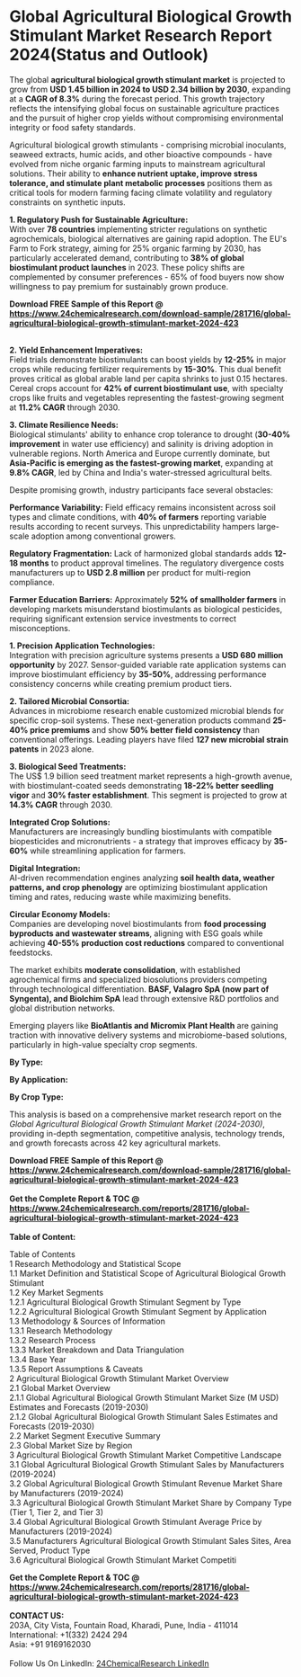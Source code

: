 <h1>Global Agricultural Biological Growth Stimulant Market Research Report 2024(Status and Outlook)</h1><p>The global <strong>agricultural biological growth stimulant market</strong> is projected to grow from <strong>USD 1.45 billion in 2024 to USD 2.34 billion by 2030</strong>, expanding at a <strong>CAGR of 8.3%</strong> during the forecast period. This growth trajectory reflects the intensifying global focus on sustainable agriculture practices and the pursuit of higher crop yields without compromising environmental integrity or food safety standards.</p><p>Agricultural biological growth stimulants - comprising microbial inoculants, seaweed extracts, humic acids, and other bioactive compounds - have evolved from niche organic farming inputs to mainstream agricultural solutions. Their ability to <strong>enhance nutrient uptake, improve stress tolerance, and stimulate plant metabolic processes</strong> positions them as critical tools for modern farming facing climate volatility and regulatory constraints on synthetic inputs.</p><p><strong>1. Regulatory Push for Sustainable Agriculture:</strong><br>
With over <strong>78 countries</strong> implementing stricter regulations on synthetic agrochemicals, biological alternatives are gaining rapid adoption. The EU's Farm to Fork strategy, aiming for 25% organic farming by 2030, has particularly accelerated demand, contributing to <strong>38% of global biostimulant product launches</strong> in 2023. These policy shifts are complemented by consumer preferences - 65% of food buyers now show willingness to pay premium for sustainably grown produce.</p><div><b>Download FREE Sample of this Report @ 
            <a href="https://www.24chemicalresearch.com/download-sample/281716/global-agricultural-biological-growth-stimulant-market-2024-423">
            https://www.24chemicalresearch.com/download-sample/281716/global-agricultural-biological-growth-stimulant-market-2024-423</a></b></div><br><p><strong>2. Yield Enhancement Imperatives:</strong><br>
Field trials demonstrate biostimulants can boost yields by <strong>12-25%</strong> in major crops while reducing fertilizer requirements by <strong>15-30%</strong>. This dual benefit proves critical as global arable land per capita shrinks to just 0.15 hectares. Cereal crops account for <strong>42% of current biostimulant use</strong>, with specialty crops like fruits and vegetables representing the fastest-growing segment at <strong>11.2% CAGR</strong> through 2030.</p><p><strong>3. Climate Resilience Needs:</strong><br>
Biological stimulants' ability to enhance crop tolerance to drought (<strong>30-40% improvement</strong> in water use efficiency) and salinity is driving adoption in vulnerable regions. North America and Europe currently dominate, but <strong>Asia-Pacific is emerging as the fastest-growing market</strong>, expanding at <strong>9.8% CAGR</strong>, led by China and India's water-stressed agricultural belts.</p><p>Despite promising growth, industry participants face several obstacles:</p><p><strong>Performance Variability:</strong> Field efficacy remains inconsistent across soil types and climate conditions, with <strong>40% of farmers</strong> reporting variable results according to recent surveys. This unpredictability hampers large-scale adoption among conventional growers.</p><p><strong>Regulatory Fragmentation:</strong> Lack of harmonized global standards adds <strong>12-18 months</strong> to product approval timelines. The regulatory divergence costs manufacturers up to <strong>USD 2.8 million</strong> per product for multi-region compliance.</p><p><strong>Farmer Education Barriers:</strong> Approximately <strong>52% of smallholder farmers</strong> in developing markets misunderstand biostimulants as biological pesticides, requiring significant extension service investments to correct misconceptions.</p><p><strong>1. Precision Application Technologies:</strong><br>
Integration with precision agriculture systems presents a <strong>USD 680 million opportunity</strong> by 2027. Sensor-guided variable rate application systems can improve biostimulant efficiency by <strong>35-50%</strong>, addressing performance consistency concerns while creating premium product tiers.</p><p><strong>2. Tailored Microbial Consortia:</strong><br>
Advances in microbiome research enable customized microbial blends for specific crop-soil systems. These next-generation products command <strong>25-40% price premiums</strong> and show <strong>50% better field consistency</strong> than conventional offerings. Leading players have filed <strong>127 new microbial strain patents</strong> in 2023 alone.</p><p><strong>3. Biological Seed Treatments:</strong><br>
The US$ 1.9 billion seed treatment market represents a high-growth avenue, with biostimulant-coated seeds demonstrating <strong>18-22% better seedling vigor</strong> and <strong>30% faster establishment</strong>. This segment is projected to grow at <strong>14.3% CAGR</strong> through 2030.</p><p><strong>Integrated Crop Solutions:</strong><br>
    Manufacturers are increasingly bundling biostimulants with compatible biopesticides and micronutrients - a strategy that improves efficacy by <strong>35-60%</strong> while streamlining application for farmers.</p><p><strong>Digital Integration:</strong><br>
    AI-driven recommendation engines analyzing <strong>soil health data, weather patterns, and crop phenology</strong> are optimizing biostimulant application timing and rates, reducing waste while maximizing benefits.</p><p><strong>Circular Economy Models:</strong><br>
    Companies are developing novel biostimulants from <strong>food processing byproducts and wastewater streams</strong>, aligning with ESG goals while achieving <strong>40-55% production cost reductions</strong> compared to conventional feedstocks.</p><p>The market exhibits <strong>moderate consolidation</strong>, with established agrochemical firms and specialized biosolutions providers competing through technological differentiation. <strong>BASF, Valagro SpA (now part of Syngenta), and Biolchim SpA</strong> lead through extensive R&amp;D portfolios and global distribution networks.</p><p>Emerging players like <strong>BioAtlantis and Micromix Plant Health</strong> are gaining traction with innovative delivery systems and microbiome-based solutions, particularly in high-value specialty crop segments.</p><p><strong>By Type:</strong></p><p><strong>By Application:</strong></p><p><strong>By Crop Type:</strong></p><p>This analysis is based on a comprehensive market research report on the <em>Global Agricultural Biological Growth Stimulant Market (2024-2030)</em>, providing in-depth segmentation, competitive analysis, technology trends, and growth forecasts across 42 key agricultural markets.</p><div><b>Download FREE Sample of this Report @ 
            <a href="https://www.24chemicalresearch.com/download-sample/281716/global-agricultural-biological-growth-stimulant-market-2024-423">
            https://www.24chemicalresearch.com/download-sample/281716/global-agricultural-biological-growth-stimulant-market-2024-423</a></b></div><br><div><b>Get the Complete Report & TOC @ 
            <a href="https://www.24chemicalresearch.com/reports/281716/global-agricultural-biological-growth-stimulant-market-2024-423">
            https://www.24chemicalresearch.com/reports/281716/global-agricultural-biological-growth-stimulant-market-2024-423</a></b></div><br>
            <b>Table of Content:</b><p>Table of Contents<br />
 1 Research Methodology and Statistical Scope<br />
 1.1 Market Definition and Statistical Scope of Agricultural Biological Growth Stimulant<br />
 1.2 Key Market Segments<br />
 1.2.1 Agricultural Biological Growth Stimulant Segment by Type<br />
 1.2.2 Agricultural Biological Growth Stimulant Segment by Application<br />
 1.3 Methodology & Sources of Information<br />
 1.3.1 Research Methodology<br />
 1.3.2 Research Process<br />
 1.3.3 Market Breakdown and Data Triangulation<br />
 1.3.4 Base Year<br />
 1.3.5 Report Assumptions & Caveats<br />
 2 Agricultural Biological Growth Stimulant Market Overview<br />
 2.1 Global Market Overview<br />
 2.1.1 Global Agricultural Biological Growth Stimulant Market Size (M USD) Estimates and Forecasts (2019-2030)<br />
 2.1.2 Global Agricultural Biological Growth Stimulant Sales Estimates and Forecasts (2019-2030)<br />
 2.2 Market Segment Executive Summary<br />
 2.3 Global Market Size by Region<br />
 3 Agricultural Biological Growth Stimulant Market Competitive Landscape<br />
 3.1 Global Agricultural Biological Growth Stimulant Sales by Manufacturers (2019-2024)<br />
 3.2 Global Agricultural Biological Growth Stimulant Revenue Market Share by Manufacturers (2019-2024)<br />
 3.3 Agricultural Biological Growth Stimulant Market Share by Company Type (Tier 1, Tier 2, and Tier 3)<br />
 3.4 Global Agricultural Biological Growth Stimulant Average Price by Manufacturers (2019-2024)<br />
 3.5 Manufacturers Agricultural Biological Growth Stimulant Sales Sites, Area Served, Product Type<br />
 3.6 Agricultural Biological Growth Stimulant Market Competiti</p><div><b>Get the Complete Report & TOC @ 
            <a href="https://www.24chemicalresearch.com/reports/281716/global-agricultural-biological-growth-stimulant-market-2024-423">
            https://www.24chemicalresearch.com/reports/281716/global-agricultural-biological-growth-stimulant-market-2024-423</a></b></div><br><b>CONTACT US:</b><br>
            203A, City Vista, Fountain Road, Kharadi, Pune, India - 411014<br>
            International: +1(332) 2424 294<br>
            Asia: +91 9169162030 <br><br>
            Follow Us On LinkedIn: <a href="https://www.linkedin.com/company/24chemicalresearch/">24ChemicalResearch LinkedIn</a>